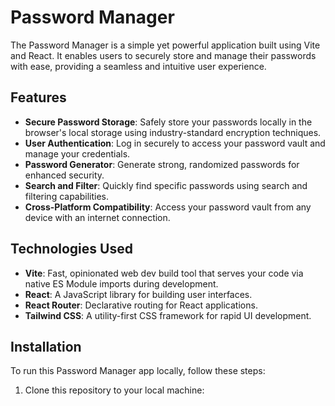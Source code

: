 # Password Manager

The Password Manager is a simple yet powerful application built using Vite and React. It enables users to securely store and manage their passwords with ease, providing a seamless and intuitive user experience.

## Features

- **Secure Password Storage**: Safely store your passwords locally in the browser's local storage using industry-standard encryption techniques.
- **User Authentication**: Log in securely to access your password vault and manage your credentials.
- **Password Generator**: Generate strong, randomized passwords for enhanced security.
- **Search and Filter**: Quickly find specific passwords using search and filtering capabilities.
- **Cross-Platform Compatibility**: Access your password vault from any device with an internet connection.

## Technologies Used

- **Vite**: Fast, opinionated web dev build tool that serves your code via native ES Module imports during development.
- **React**: A JavaScript library for building user interfaces.
- **React Router**: Declarative routing for React applications.
- **Tailwind CSS**: A utility-first CSS framework for rapid UI development.

## Installation

To run this Password Manager app locally, follow these steps:

1. Clone this repository to your local machine:

